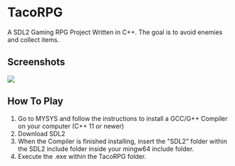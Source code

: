 # TacoRPG
A SDL2 Gaming RPG Project Written in C++. The goal is to avoid enemies and collect items.

## Screenshots
<p float="left">
   <img src="https://i.postimg.cc/wvSrLVwZ/rpg.png width="300" />
</p>

## How To Play

1. Go to MYSYS and follow the instructions to install a GCC/G++ Compiler on your computer (C++ 11 or newer)
2. Download SDL2
3. When the Compiler is finished installing, insert the "SDL2" folder within the SDL2 include folder
   inside your mingw64 include folder.
4. Execute the .exe within the TacoRPG folder.

